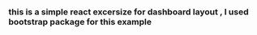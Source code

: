 ### this is a simple react excersize for dashboard layout , I used bootstrap package for this example